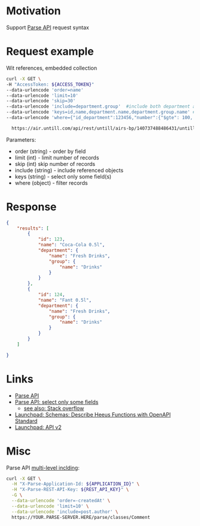 # Motivation
Support [Parse API](https://docs.parseplatform.org/rest/guide/#queries) request syntax

# Request example
Wit references, embedded collection
```bash
curl -X GET \
-H "AccessToken: ${ACCESS_TOKEN}"
--data-urlencode 'order=name'
--data-urlencode 'limit=10'
--data-urlencode 'skip=30'
--data-urlencode 'include=department.group'  #include both department and group
--data-urlencode 'keys=id,name,department.name,department.group.name' #select only some fields
--data-urlencode 'where={"id_department":123456,"number":{"$gte": 100, "$lte": 200}}'

  https://air.untill.com/api/rest/untill/airs-bp/140737488486431/untill.articles
```


Parameters:
- order (string) - order by field
- limit (int) - limit number of records
- skip (int) skip number of records
- include (string) - include referenced objects
- keys (string) - select only some field(s)
- where (object) - filter records

# Response
```json
{
    "results": [
        {
            "id": 123,
            "name": "Coca-Cola 0.5l",
            "department": {
                "name": "Fresh Drinks",
                "group": {
                    "name": "Drinks"
                }
            }
        },
        {
            "id": 124,
            "name": "Fant 0.5l",
            "department": {
                "name": "Fresh Drinks",
                "group": {
                    "name": "Drinks"
                }
            }
        }
    ]

}
```

# Links
- [Parse API](https://docs.parseplatform.org/rest/guide/#queries)
- [Parse API: select only some fields](http://parseplatform.org/Parse-SDK-JS/api/3.4.2/Parse.Query.html#select)
    - [see also: Stack overflow](https://stackoverflow.com/questions/61100282/parse-server-select-a-few-fields-from-included-object)
- [Launchpad: Schemas: Describe Heeus Functions with OpenAPI Standard](https://dev.heeus.io/launchpad/#!19069)
- [Launchpad: API v2](https://dev.heeus.io/launchpad/#!23905)


# Misc

Parse API [multi-level inclding](https://docs.parseplatform.org/rest/guide/#relational-queries):
```bash
curl -X GET \
  -H "X-Parse-Application-Id: ${APPLICATION_ID}" \
  -H "X-Parse-REST-API-Key: ${REST_API_KEY}" \
  -G \
  --data-urlencode 'order=-createdAt' \
  --data-urlencode 'limit=10' \
  --data-urlencode 'include=post.author' \
  https://YOUR.PARSE-SERVER.HERE/parse/classes/Comment
``````